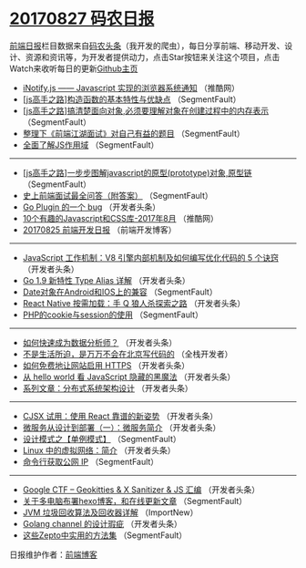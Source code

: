 # [20170827 码农日报](https://toutiao.qdkfweb.cn/date/2017/08/27)

[前端日报](https://qdkfweb.cn/c/news)栏目数据来自[码农头条](https://toutiao.qdkfweb.cn/)（我开发的爬虫），每日分享前端、移动开发、设计、资源和资讯等，为开发者提供动力，点击Star按钮来关注这个项目，点击Watch来收听每日的更新[Github主页](https://github.com/kujian/frontendDaily)
* [iNotify.js —— Javascript 实现的浏览器系统通知](https://toutiao.qdkfweb.cn/49320.html) （推酷网）
* [[js高手之路]构造函数的基本特性与优缺点](https://toutiao.qdkfweb.cn/49310.html) （SegmentFault）
* [[js高手之路]搞清楚面向对象,必须要理解对象在创建过程中的内存表示](https://toutiao.qdkfweb.cn/49312.html) （SegmentFault）
* [整理下《前端江湖面试》对自己有益的题目](https://toutiao.qdkfweb.cn/49302.html) （SegmentFault）
* [全面了解JS作用域](https://toutiao.qdkfweb.cn/49313.html) （SegmentFault）

***
* [[js高手之路]一步步图解javascript的原型(prototype)对象,原型链](https://toutiao.qdkfweb.cn/49314.html) （SegmentFault）
* [史上前端面试最全问答（附答案）](https://toutiao.qdkfweb.cn/49306.html) （SegmentFault）
* [Go Plugin 的一个 bug](https://toutiao.qdkfweb.cn/49339.html) （开发者头条）
* [10个有趣的Javascript和CSS库-2017年8月](https://toutiao.qdkfweb.cn/49318.html) （推酷网）
* [20170825 前端开发日报](https://toutiao.qdkfweb.cn/49296.html) （前端开发博客）

***
* [JavaScript 工作机制：V8 引擎内部机制及如何编写优化代码的 5 个诀窍](https://toutiao.qdkfweb.cn/49327.html) （开发者头条）
* [Go 1.9 新特性 Type Alias 详解](https://toutiao.qdkfweb.cn/49330.html) （开发者头条）
* [Date对象在Android和IOS上的兼容](https://toutiao.qdkfweb.cn/49317.html) （SegmentFault）
* [React Native 按需加载：手 Q 狼人杀探索之路](https://toutiao.qdkfweb.cn/49333.html) （开发者头条）
* [PHP的cookie与session的使用](https://toutiao.qdkfweb.cn/49309.html) （SegmentFault）

***
* [如何快速成为数据分析师？](https://toutiao.qdkfweb.cn/49334.html) （开发者头条）
* [不是生活所迫，是万万不会在北京写代码的](https://toutiao.qdkfweb.cn/49368.html) （全栈开发者）
* [如何免费地让网站启用 HTTPS](https://toutiao.qdkfweb.cn/49324.html) （开发者头条）
* [从 hello world 看 JavaScript 隐藏的黑魔法](https://toutiao.qdkfweb.cn/49337.html) （开发者头条）
* [系列文章：分布式系统架构设计](https://toutiao.qdkfweb.cn/49326.html) （开发者头条）

***
* [CJSX 试用：使用 React 靠谱的新姿势](https://toutiao.qdkfweb.cn/49338.html) （开发者头条）
* [微服务从设计到部署（一）：微服务简介](https://toutiao.qdkfweb.cn/49340.html) （开发者头条）
* [设计模式之【单例模式】](https://toutiao.qdkfweb.cn/49315.html) （SegmentFault）
* [Linux 中的虚拟网络：简介](https://toutiao.qdkfweb.cn/49329.html) （开发者头条）
* [命令行获取公网 IP](https://toutiao.qdkfweb.cn/49305.html) （SegmentFault）

***
* [Google CTF &#8211; Geokitties &amp; X Sanitizer &amp; JS 汇编](https://toutiao.qdkfweb.cn/49342.html) （开发者头条）
* [关于多电脑布署hexo博客，和在线更新文章](https://toutiao.qdkfweb.cn/49316.html) （SegmentFault）
* [JVM 垃圾回收算法及回收器详解](https://toutiao.qdkfweb.cn/49364.html) （ImportNew）
* [Golang channel 的设计瑕疵](https://toutiao.qdkfweb.cn/49331.html) （开发者头条）
* [这些Zepto中实用的方法集](https://toutiao.qdkfweb.cn/49307.html) （SegmentFault）

日报维护作者：[前端博客](https://qdkfweb.cn/) 